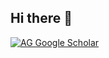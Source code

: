 ## Hi there 👋

[![AG Google Scholar](https://img.shields.io/badge/Google_Scholar-4285F4?style=for-the-badge&logo=google-scholar&logoColor=white)]([https://scholar.google.co.uk/citations?hl=en&user=V6SXhCsAAAAJ](https://scholar.google.com/citations?user=VyC0UtIAAAAJ&hl=en))

<!--
**aligfellow/aligfellow** is a ✨ _special_ ✨ repository because its `README.md` (this file) appears on your GitHub profile.

Here are some ideas to get you started:

- 🔭 I’m currently working on ...
- 🌱 I’m currently learning ...
- 👯 I’m looking to collaborate on ...
- 🤔 I’m looking for help with ...
- 💬 Ask me about ...
- 📫 How to reach me: ...
- 😄 Pronouns: ...
- ⚡ Fun fact: ...
-->

